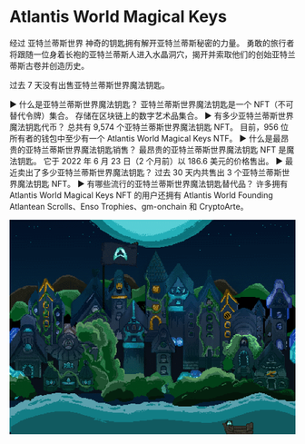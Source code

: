 # Atlantis World Magical Keys

经过
亚特兰蒂斯世界
神奇的钥匙拥有解开亚特兰蒂斯秘密的力量。 勇敢的旅行者将跟随一位身着长袍的亚特兰蒂斯人进入水晶洞穴，揭开并索取他们的创始亚特兰蒂斯古卷并创造历史。

过去 7 天没有出售亚特兰蒂斯世界魔法钥匙。

▶ 什么是亚特兰蒂斯世界魔法钥匙？
亚特兰蒂斯世界魔法钥匙是一个 NFT（不可替代令牌）集合。 存储在区块链上的数字艺术品集合。
▶ 有多少亚特兰蒂斯世界魔法钥匙代币？
总共有 9,574 个亚特兰蒂斯世界魔法钥匙 NFT。 目前，956 位所有者的钱包中至少有一个 Atlantis World Magical Keys NTF。
▶ 什么是最昂贵的亚特兰蒂斯世界魔法钥匙销售？
最昂贵的亚特兰蒂斯世界魔法钥匙 NFT 是魔法钥匙。 它于 2022 年 6 月 23 日（2 个月前）以 186.6 美元的价格售出。
▶ 最近卖出了多少亚特兰蒂斯世界魔法钥匙？
过去 30 天内共售出 3 个亚特兰蒂斯世界魔法钥匙 NFT。
▶ 有哪些流行的亚特兰蒂斯世界魔法钥匙替代品？
许多拥有 Atlantis World Magical Keys NFT 的用户还拥有 Atlantis World Founding Atlantean Scrolls、Enso Trophies、gm-onchain 和 CryptoArte。

![unnamed](unnamed.png)
